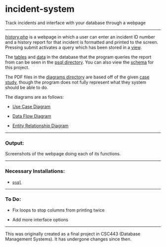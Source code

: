 # incident-system
Track incidents and interface with your database through a webpage

---

[*history.php*](https://github.com/magarenzo/incident-system/blob/master/history.php) is a webpage in which a user can enter an incident ID number and a history report for that incident is formatted and printed to the screen. Pressing submit activates a query which has been stored in a [view](https://github.com/magarenzo/incident-system/blob/master/psql/view.txt).

The [tables](https://github.com/magarenzo/incident-system/blob/master/psql/tables.sql) and [data](https://github.com/magarenzo/incident-system/blob/master/psql/data.sql) in the database that the program queries the report from can be seen in the [psql directory](https://github.com/magarenzo/incident-system/tree/master/psql). You can also view the [schema](https://github.com/magarenzo/incident-system/blob/master/diagrams/scehma.PNG) for this project.

The PDF files in the [diagrams directory](https://github.com/magarenzo/incident-system/tree/master/diagrams) are based off of the given [case study](https://github.com/magarenzo/incident-system/blob/master/case-study.PNG), though the program does not fully represent what they system should be able to do.

The diagrams are as follows:

* [Use Case Diagram](https://github.com/magarenzo/incident-system/blob/master/diagrams/UCD.pdf)

* [Data Flow Diagram](https://github.com/magarenzo/incident-system/blob/master/diagrams/DFD.pdf)

* [Entity Relationship Diagram](https://github.com/magarenzo/incident-system/blob/master/diagrams/ERD.pdf)

---

<h3>Output:</h3>

Screenshots of the webpage doing each of its functions.

---

<h3>Necessary Installations:</h3>

* [`psql`](https://help.ubuntu.com/lts/serverguide/postgresql.html)

---

<h3>To Do:</h3>

* Fix loops to stop columns from printing twice

* Add more interface options

---

This was originally created as a final project in CSC443 (Database Management Systems). It has undergone changes since then.

